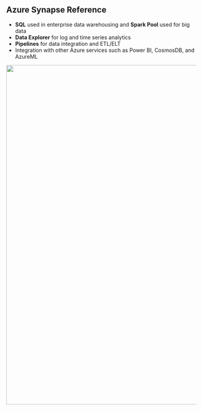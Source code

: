 ##  Azure Synapse Reference
- **SQL** used in enterprise data warehousing and **Spark Pool** used for big data
- **Data Explorer** for log and time series analytics
- **Pipelines** for data integration and ETL/ELT
- Integration with other Azure services such as Power BI, CosmosDB, and AzureML

<p align="center"><img src="https://docs.microsoft.com/en-us/azure/synapse-analytics/media/overview-what-is/synapse-architecture.png" width="900"></p>
